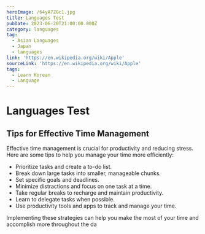 ```yaml
---
heroImage: /64yA7ZGc1.jpg
title: Languages Test
pubDate: 2023-06-20T21:00:00.000Z
category: languages
tag:
  - Asian Languages
  - Japan
  - languages
link: 'https://en.wikipedia.org/wiki/Apple'
sourceLink: 'https://en.wikipedia.org/wiki/Apple'
tags:
  - Learn Korean
  - Language
---
```


# Languages Test

## Tips for Effective Time Management

Effective time management is crucial for productivity and reducing stress. Here are some tips to help you manage your time more efficiently:

* Prioritize tasks and create a to-do list.
* Break down large tasks into smaller, manageable chunks.
* Set specific goals and deadlines.
* Minimize distractions and focus on one task at a time.
* Take regular breaks to recharge and maintain productivity.
* Learn to delegate tasks when possible.
* Use productivity tools and apps to track and manage your time.

Implementing these strategies can help you make the most of your time and accomplish more throughout the da
